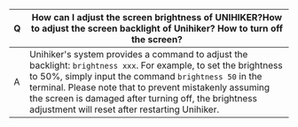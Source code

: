 | **Q** | **How can I adjust the screen brightness of UNIHIKER?How to adjust the screen backlight of Unihiker? How to turn off the screen?** |
| --- | --- |
| A | Unihiker's system provides a command to adjust the backlight: `brightness xxx`. For example, to set the brightness to 50%, simply input the command `brightness 50` in the terminal. Please note that to prevent mistakenly assuming the screen is damaged after turning off, the brightness adjustment will reset after restarting Unihiker. |

